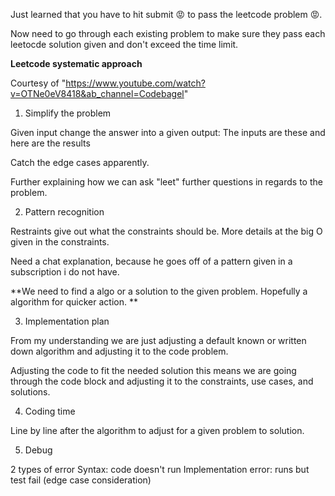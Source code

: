 Just learned that you have to hit submit 😡 to pass the leetcode problem 😡.

Now need to go through each existing problem to make sure they pass each leetocde solution given and don't exceed the time limit. 

**Leetcode systematic approach**

Courtesy of "https://www.youtube.com/watch?v=OTNe0eV8418&ab_channel=Codebagel"

1. Simplify the problem

Given input change the answer into a given output:
The inputs are these 
and here are the results

Catch the edge cases apparently. 

Further explaining how we can ask "leet" further questions in regards to the problem.

2. Pattern recognition

Restraints give out what the constraints should be.
More details at the big O given in the constraints.

Need a chat explanation, because he goes off of a pattern given in a subscription i do not have.

**We need to find a algo or a solution to the given problem.
Hopefully a algorithm for quicker action.
** 

3. Implementation plan

From my understanding we are just adjusting a default known or written down algorithm and adjusting it to the 
code problem.

Adjusting the code to fit the needed solution
this means we are going through the code block and adjusting it to the constraints, use cases, and solutions.

4. Coding time

Line by line after the algorithm to adjust for a given problem to solution. 

5. Debug

2 types of error
Syntax: code doesn't run
Implementation error: runs but test fail (edge case consideration)


